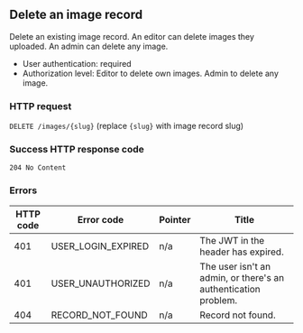 ## Delete an image record

Delete an existing image record. An editor can delete images they uploaded. An admin can delete any image.

* User authentication: required
* Authorization level: Editor to delete own images. Admin to delete any image.

### HTTP request

`DELETE /images/{slug}` (replace `{slug}` with image record slug)

### Success HTTP response code

`204 No Content`

### Errors

HTTP code | Error code | Pointer | Title
--------- | ---------- | ------- | -----
401 | USER_LOGIN_EXPIRED | n/a | The JWT in the header has expired.
401 | USER_UNAUTHORIZED | n/a | The user isn't an admin, or there's an authentication problem.
404 | RECORD_NOT_FOUND | n/a | Record not found. |
